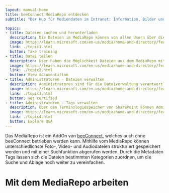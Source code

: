```yaml
---
layout: manual-home
title: beeConnect MediaRepo entdecken
subtitle: "Der Hub für Mediendaten im Intranet: Information, Bilder und Medien zentral organisiert"

topics:
- title: Dateien suchen und herunterladen
  description: Die Dateien im MediaRepo können von allen Usern über die Startseite gesucht, gefunden und heruntergeladen werden.
  image: https://learn.microsoft.com/en-us/media/home-and-directory/featured-training_dark.jpg?branch=live
  link: ./topic1.html
  button: Take training
- title: Datei teilen
  description: User haben die Möglichkeit Dateien aus dem MediaRepo mit anderen Mitarbeitenden zu teilen.
  image: https://learn.microsoft.com/en-us/media/home-and-directory/featured-documentation_dark.jpg?branch=live
  link: ./topic2.html
  button: View documentation
- title: Administratoren - Dateien verwalten
  description: Administratoren sind für die Dateiverwaltung verantwortlich. Sie können Dateien hinzufügen, verschieben und löschen, um so das MediaRepo aktuell zu halten.
  image: https://learn.microsoft.com/en-us/media/home-and-directory/featured-cert_dark.jpg?branch=live
  link: ./topic3.html
  button: Get certified
- title: Administratoren - Tags verwalten
  description: Über den Terminologiespeicher von SharePoint können Administratoren Tags verwalten (hinzufügen, bearbeiten, löschen).
  image: https://learn.microsoft.com/en-us/media/home-and-directory/featured-qna_dark.jpg?branch=live
  link: ./topic4.html
  button: Explore Q&A
---
```


Das MediaRepo ist ein AddOn von [beeConnect](/docs/beeConnect/intro/index.md), welches auch ohne beeConnect betrieben werden kann. Mithilfe vom MediaRepo können unterschiedlichste Foto-, Video- und Audiodateien strukturiert gespeichert werden und mit einer Suchfunktion abgerufen werden. Durch die Metadaten Tags lassen sich die Dateien bestimmten Kategorien zuordnen, um die Suche und Ablage noch weiter zu vereinfachen.

# Mit dem MediaRepo arbeiten
